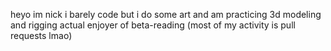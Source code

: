 heyo im nick
i barely code but i do some art and am practicing 3d modeling and rigging
actual enjoyer of beta-reading (most of my activity is pull requests lmao)
